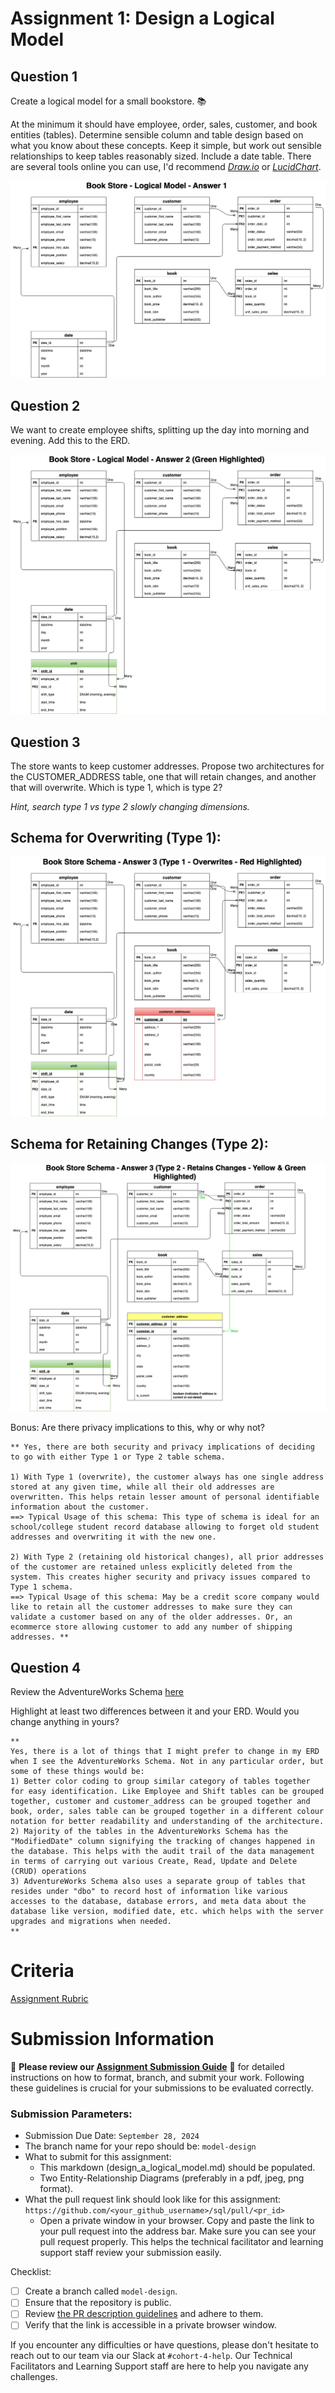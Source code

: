 # Assignment 1: Design a Logical Model

## Question 1

Create a logical model for a small bookstore. 📚

At the minimum it should have employee, order, sales, customer, and book entities (tables). Determine sensible column and table design based on what you know about these concepts. Keep it simple, but work out sensible relationships to keep tables reasonably sized. Include a date table. There are several tools online you can use, I'd recommend [_Draw.io_](https://www.drawio.com/) or [_LucidChart_](https://www.lucidchart.com/pages/).

![ER Diagram](./model-design-answer-1.png)

## Question 2

We want to create employee shifts, splitting up the day into morning and evening. Add this to the ERD.

![ER Diagram](./model-design-answer-2.png)

## Question 3

The store wants to keep customer addresses. Propose two architectures for the CUSTOMER_ADDRESS table, one that will retain changes, and another that will overwrite. Which is type 1, which is type 2?

_Hint, search type 1 vs type 2 slowly changing dimensions._

## Schema for Overwriting (Type 1):

![ER Diagram](./model-design-answer-3-type-1.png)

## Schema for Retaining Changes (Type 2):

![ER Diagram](./model-design-answer-3-type-2.png)

Bonus: Are there privacy implications to this, why or why not?

```
** Yes, there are both security and privacy implications of deciding to go with either Type 1 or Type 2 table schema.

1) With Type 1 (overwrite), the customer always has one single address stored at any given time, while all their old addresses are overwritten. This helps retain lesser amount of personal identifiable information about the customer.
==> Typical Usage of this schema: This type of schema is ideal for an school/college student record database allowing to forget old student addresses and overwriting it with the new one.

2) With Type 2 (retaining old historical changes), all prior addresses of the customer are retained unless explicitly deleted from the system. This creates higher security and privacy issues compared to Type 1 schema.
==> Typical Usage of this schema: May be a credit score company would like to retain all the customer addresses to make sure they can validate a customer based on any of the older addresses. Or, an ecommerce store allowing customer to add any number of shipping addresses. **

```

## Question 4

Review the AdventureWorks Schema [here](https://i.stack.imgur.com/LMu4W.gif)

Highlight at least two differences between it and your ERD. Would you change anything in yours?

```
**
Yes, there is a lot of things that I might prefer to change in my ERD when I see the AdventureWorks Schema. Not in any particular order, but some of these things would be:
1) Better color coding to group similar category of tables together for easy identification. Like Employee and Shift tables can be grouped together, customer and customer_address can be grouped together and book, order, sales table can be grouped together in a different colour notation for better readability and understanding of the architecture.
2) Majority of the tables in the AdventureWorks Schema has the "ModifiedDate" column signifying the tracking of changes happened in the database. This helps with the audit trail of the data management in terms of carrying out various Create, Read, Update and Delete (CRUD) operations
3) AdventureWorks Schema also uses a separate group of tables that resides under "dbo" to record host of information like various accesses to the database, database errors, and meta data about the database like version, modified date, etc. which helps with the server upgrades and migrations when needed.
**
```

# Criteria

[Assignment Rubric](./assignment_rubric.md)

# Submission Information

🚨 **Please review our [Assignment Submission Guide](https://github.com/UofT-DSI/onboarding/blob/main/onboarding_documents/submissions.md)** 🚨 for detailed instructions on how to format, branch, and submit your work. Following these guidelines is crucial for your submissions to be evaluated correctly.

### Submission Parameters:

- Submission Due Date: `September 28, 2024`
- The branch name for your repo should be: `model-design`
- What to submit for this assignment:
  - This markdown (design_a_logical_model.md) should be populated.
  - Two Entity-Relationship Diagrams (preferably in a pdf, jpeg, png format).
- What the pull request link should look like for this assignment: `https://github.com/<your_github_username>/sql/pull/<pr_id>`
  - Open a private window in your browser. Copy and paste the link to your pull request into the address bar. Make sure you can see your pull request properly. This helps the technical facilitator and learning support staff review your submission easily.

Checklist:

- [ ] Create a branch called `model-design`.
- [ ] Ensure that the repository is public.
- [ ] Review [the PR description guidelines](https://github.com/UofT-DSI/onboarding/blob/main/onboarding_documents/submissions.md#guidelines-for-pull-request-descriptions) and adhere to them.
- [ ] Verify that the link is accessible in a private browser window.

If you encounter any difficulties or have questions, please don't hesitate to reach out to our team via our Slack at `#cohort-4-help`. Our Technical Facilitators and Learning Support staff are here to help you navigate any challenges.
